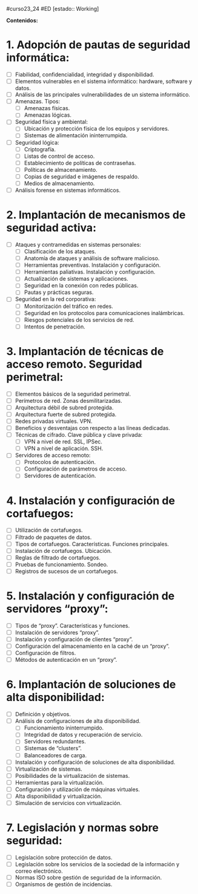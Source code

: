 #curso23_24 #ED [estado:: Working] 

**Contenidos:**

# 1. Adopción de pautas de seguridad informática:
- [ ] Fiabilidad, confidencialidad, integridad y disponibilidad.
- [ ] Elementos vulnerables en el sistema informático: hardware, software y datos.
- [ ] Análisis de las principales vulnerabilidades de un sistema informático.
- [ ] Amenazas. Tipos:
  + [ ] Amenazas físicas.
  + [ ] Amenazas lógicas.
- [ ] Seguridad física y ambiental:
  + [ ] Ubicación y protección física de los equipos y servidores.
  + [ ] Sistemas de alimentación ininterrumpida.
- [ ] Seguridad lógica:
  - [ ] Criptografía.
  - [ ] Listas de control de acceso.
  - [ ] Establecimiento de políticas de contraseñas.
  - [ ] Políticas de almacenamiento.
  - [ ] Copias de seguridad e imágenes de respaldo.
  - [ ] Medios de almacenamiento.
- [ ] Análisis forense en sistemas informáticos.

# 2. Implantación de mecanismos de seguridad activa:
- [ ] Ataques y contramedidas en sistemas personales:
  - [ ] Clasificación de los ataques.
  - [ ] Anatomía de ataques y análisis de software malicioso.
  - [ ] Herramientas preventivas. Instalación y configuración.
  - [ ] Herramientas paliativas. Instalación y configuración.
  - [ ] Actualización de sistemas y aplicaciones.
  - [ ] Seguridad en la conexión con redes públicas.
  - [ ] Pautas y prácticas seguras.
- [ ] Seguridad en la red corporativa:
  - [ ] Monitorización del tráfico en redes.
  - [ ] Seguridad en los protocolos para comunicaciones inalámbricas.
  - [ ] Riesgos potenciales de los servicios de red.
  - [ ] Intentos de penetración.

# 3. Implantación de técnicas de acceso remoto. Seguridad perimetral:
- [ ] Elementos básicos de la seguridad perimetral.
- [ ] Perímetros de red. Zonas desmilitarizadas.
- [ ] Arquitectura débil de subred protegida.
- [ ] Arquitectura fuerte de subred protegida.
- [ ] Redes privadas virtuales. VPN.
- [ ] Beneficios y desventajas con respecto a las líneas dedicadas.
- [ ] Técnicas de cifrado. Clave pública y clave privada:
  - [ ] VPN a nivel de red. SSL, IPSec.
  - [ ] VPN a nivel de aplicación. SSH.
- [ ] Servidores de acceso remoto:
  - [ ] Protocolos de autenticación.
  - [ ] Configuración de parámetros de acceso.
  - [ ] Servidores de autenticación.

# 4. Instalación y configuración de cortafuegos:
- [ ] Utilización de cortafuegos.
- [ ] Filtrado de paquetes de datos.
- [ ] Tipos de cortafuegos. Características. Funciones principales.
- [ ] Instalación de cortafuegos. Ubicación.
- [ ] Reglas de filtrado de cortafuegos.
- [ ] Pruebas de funcionamiento. Sondeo.
- [ ] Registros de sucesos de un cortafuegos.

# 5. Instalación y configuración de servidores “proxy”:
- [ ] Tipos de “proxy”. Características y funciones.
- [ ] Instalación de servidores “proxy”.
- [ ] Instalación y configuración de clientes “proxy”.
- [ ] Configuración del almacenamiento en la caché de un “proxy”.
- [ ] Configuración de filtros.
- [ ] Métodos de autenticación en un “proxy”.

# 6. Implantación de soluciones de alta disponibilidad:
- [ ] Definición y objetivos.
- [ ] Análisis de configuraciones de alta disponibilidad.
  - [ ] Funcionamiento ininterrumpido.
  - [ ] Integridad de datos y recuperación de servicio.
  - [ ] Servidores redundantes.
  - [ ] Sistemas de “clusters”.
  - [ ] Balanceadores de carga.
- [ ] Instalación y configuración de soluciones de alta disponibilidad.
- [ ] Virtualización de sistemas.
- [ ] Posibilidades de la virtualización de sistemas.
- [ ] Herramientas para la virtualización.
- [ ] Configuración y utilización de máquinas virtuales.
- [ ] Alta disponibilidad y virtualización.
- [ ] Simulación de servicios con virtualización.

# 7. Legislación y normas sobre seguridad:
- [ ] Legislación sobre protección de datos.
- [ ] Legislación sobre los servicios de la sociedad de la información y correo electrónico.
- [ ] Normas ISO sobre gestión de seguridad de la información.
- [ ] Organismos de gestión de incidencias.
